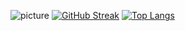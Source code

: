 ![picture](https://avatars.mds.yandex.net/get-images-cbir/4303795/PI6DK89kohBHUMfYc0YX_g4851/ocr)
[![GitHub Streak](https://github-readme-streak-stats.herokuapp.com/?user=xXdatelXx&theme=dark)](https://git.io/streak-stats)
[![Top Langs](https://github-readme-stats-git-masterrstaa-rickstaa.vercel.app/api/top-langs/?username=xXdatelXx)](https://github.com/anuraghazra/github-readme-stats)
